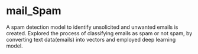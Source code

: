 # mail_Spam
A spam detection model to identify unsolicited and unwanted emails is created. Explored the process of classifying emails as spam or not spam, by converting text data(emails) into vectors and employed deep learning model.
